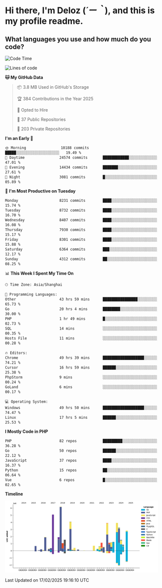 # **Hi there, I'm Deloz (*´ー｀*), and this is my profile readme.**

## **What languages you use and how much do you code?**

<!--START_SECTION:waka-->
![Code Time](http://img.shields.io/badge/Code%20Time-5%2C705%20hrs%2023%20mins-blue)

![Lines of code](https://img.shields.io/badge/From%20Hello%20World%20I%27ve%20Written-47.5%20million%20lines%20of%20code-blue)

**🐱 My GitHub Data** 

> 📦 3.8 MB Used in GitHub's Storage 
 > 
> 🏆 384 Contributions in the Year 2025
 > 
> 💼 Opted to Hire
 > 
> 📜 37 Public Repositories 
 > 
> 🔑 203 Private Repositories 
 > 
**I'm an Early 🐤** 

```text
🌞 Morning                10188 commits       █████░░░░░░░░░░░░░░░░░░░░   19.49 % 
🌆 Daytime                24574 commits       ████████████░░░░░░░░░░░░░   47.01 % 
🌃 Evening                14434 commits       ███████░░░░░░░░░░░░░░░░░░   27.61 % 
🌙 Night                  3081 commits        █░░░░░░░░░░░░░░░░░░░░░░░░   05.89 % 
```
📅 **I'm Most Productive on Tuesday** 

```text
Monday                   8231 commits        ████░░░░░░░░░░░░░░░░░░░░░   15.74 % 
Tuesday                  8732 commits        ████░░░░░░░░░░░░░░░░░░░░░   16.70 % 
Wednesday                8407 commits        ████░░░░░░░░░░░░░░░░░░░░░   16.08 % 
Thursday                 7930 commits        ████░░░░░░░░░░░░░░░░░░░░░   15.17 % 
Friday                   8301 commits        ████░░░░░░░░░░░░░░░░░░░░░   15.88 % 
Saturday                 6364 commits        ███░░░░░░░░░░░░░░░░░░░░░░   12.17 % 
Sunday                   4312 commits        ██░░░░░░░░░░░░░░░░░░░░░░░   08.25 % 
```


📊 **This Week I Spent My Time On** 

```text
🕑︎ Time Zone: Asia/Shanghai

💬 Programming Languages: 
Other                    43 hrs 59 mins      ████████████████░░░░░░░░░   65.73 % 
Go                       20 hrs 4 mins       ████████░░░░░░░░░░░░░░░░░   30.00 % 
PHP                      1 hr 49 mins        █░░░░░░░░░░░░░░░░░░░░░░░░   02.73 % 
SQL                      14 mins             ░░░░░░░░░░░░░░░░░░░░░░░░░   00.35 % 
Hosts File               11 mins             ░░░░░░░░░░░░░░░░░░░░░░░░░   00.28 % 

🔥 Editors: 
Chrome                   49 hrs 39 mins      ███████████████████░░░░░░   74.21 % 
Cursor                   16 hrs 59 mins      ██████░░░░░░░░░░░░░░░░░░░   25.38 % 
PhpStorm                 9 mins              ░░░░░░░░░░░░░░░░░░░░░░░░░   00.24 % 
GoLand                   6 mins              ░░░░░░░░░░░░░░░░░░░░░░░░░   00.17 % 

💻 Operating System: 
Windows                  49 hrs 50 mins      ███████████████████░░░░░░   74.47 % 
Linux                    17 hrs 5 mins       ██████░░░░░░░░░░░░░░░░░░░   25.53 % 
```

**I Mostly Code in PHP** 

```text
PHP                      82 repos            █████████░░░░░░░░░░░░░░░░   36.28 % 
Go                       50 repos            ██████░░░░░░░░░░░░░░░░░░░   22.12 % 
JavaScript               37 repos            ████░░░░░░░░░░░░░░░░░░░░░   16.37 % 
Python                   15 repos            ██░░░░░░░░░░░░░░░░░░░░░░░   06.64 % 
Vue                      6 repos             █░░░░░░░░░░░░░░░░░░░░░░░░   02.65 % 
```



**Timeline**

![Lines of Code chart](https://raw.githubusercontent.com/deloz/deloz/main/assets/bar_graph.png)


 Last Updated on 17/02/2025 19:16:10 UTC
<!--END_SECTION:waka-->
